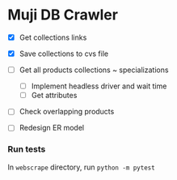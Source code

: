 # Muji DB Crawler

- [x] Get collections links
- [x] Save collections to cvs file
- [ ] Get all products
collections ~ specializations
    - [ ] Implement headless driver and wait time
    - [ ] Get attributes
- [ ] Check overlapping products
- [ ] Redesign ER model


### Run tests
In `webscrape` directory, run `python -m pytest`